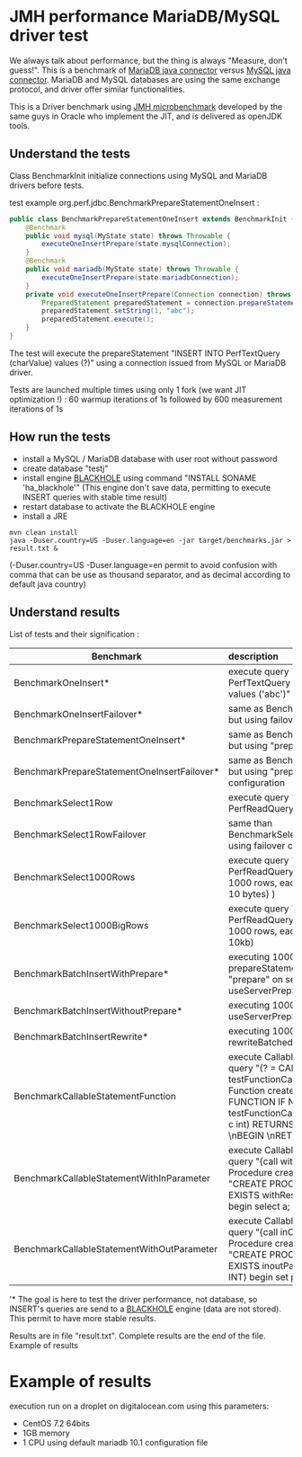 # JMH performance MariaDB/MySQL driver test

We always talk about performance, but the thing is always "Measure, don’t guess!".
This is a benchmark of [MariaDB java connector](https://github.com/MariaDB/mariadb-connector-j) versus [MySQL java connector](https://github.com/mysql/mysql-connector-j).
MariaDB and MySQL databases are using the same exchange protocol, and driver offer similar functionalities. 

This is a Driver benchmark using [JMH microbenchmark](http://openjdk.java.net/projects/code-tools/jmh/)
developed by the same guys in Oracle who implement the JIT, and is delivered as openJDK tools.

## Understand the tests
Class BenchmarkInit initialize connections using MySQL and MariaDB drivers before tests.

test example org.perf.jdbc.BenchmarkPrepareStatementOneInsert : 
```java
public class BenchmarkPrepareStatementOneInsert extends BenchmarkInit {
    @Benchmark
    public void mysql(MyState state) throws Throwable {
        executeOneInsertPrepare(state.mysqlConnection);
    }
    @Benchmark
    public void mariadb(MyState state) throws Throwable {
        executeOneInsertPrepare(state.mariadbConnection);
    }
    private void executeOneInsertPrepare(Connection connection) throws SQLException {
        PreparedStatement preparedStatement = connection.prepareStatement("INSERT INTO PerfTextQuery (charValue) values (?)");
        preparedStatement.setString(1, "abc");
        preparedStatement.execute();
    }
}
```

The test will execute the prepareStatement "INSERT INTO PerfTextQuery (charValue) values (?)" using a connection issued from MySQL or MariaDB driver.

Tests are launched multiple times using only 1 fork (we want JIT optimization !) : 60 warmup iterations of 1s followed by 600 measurement iterations of 1s


## How run the tests
* install a MySQL / MariaDB database with user root without password
* create database "testj"
* install engine [BLACKHOLE](https://mariadb.com/kb/en/mariadb/blackhole/) using command "INSTALL SONAME 'ha_blackhole'" (This engine don't save data, permitting to execute INSERT queries with stable time result)
* restart database to activate the BLACKHOLE engine
* install a JRE

```script
mvn clean install
java -Duser.country=US -Duser.language=en -jar target/benchmarks.jar > result.txt &
```
(-Duser.country=US -Duser.language=en permit to avoid confusion with comma that can be use as thousand separator, and as decimal according to default java country)

## Understand results 

List of tests and their signification :

|Benchmark       |description |
|-----------|:----------|
| BenchmarkOneInsert* | execute query "INSERT INTO PerfTextQuery (charValue) values ('abc')"|
| BenchmarkOneInsertFailover*|same as BenchmarkOneInsert but using failover configuration|
| BenchmarkPrepareStatementOneInsert*|same as BenchmarkOneInsert but using "prepare" |
| BenchmarkPrepareStatementOneInsertFailover*|same as BenchmarkOneInsert but using "prepare" and failover configuration |
| BenchmarkSelect1Row|execute query "SELECT * FROM PerfReadQuery where id = 0";|
| BenchmarkSelect1RowFailover|same than BenchmarkSelect1Row but using failover configuration|
| BenchmarkSelect1000Rows|execute query "SELECT * FROM PerfReadQuery" (table with 1000 rows, each rows contain < 10 bytes) )|
| BenchmarkSelect1000BigRows|execute query "SELECT * FROM PerfReadQueryBig" (table with 1000 rows, each rows contain 10kb)|
| BenchmarkBatchInsertWithPrepare*|executing 1000 inserts using prepareStatement with "prepare" on server. (option useServerPrepStmts=true)|
| BenchmarkBatchInsertWithoutPrepare*|executing 1000 inserts. (option useServerPrepStmts=false)|
| BenchmarkBatchInsertRewrite*|executing 1000 inserts. (option rewriteBatchedStatements=true)|
| BenchmarkCallableStatementFunction|execute CallableStatement with query "{? = CALL testFunctionCall(?,?,?)}". Function created by "CREATE FUNCTION IF NOT EXISTS testFunctionCall(a float, b bigint, c int) RETURNS INT NO SQL \nBEGIN \nRETURN a; \nEND"|
| BenchmarkCallableStatementWithInParameter|execute CallableStatement with query "{call withResultSet(?)}". Procedure created with "CREATE PROCEDURE IF NOT EXISTS withResultSet(a int) begin select a; end"|
| BenchmarkCallableStatementWithOutParameter|execute CallableStatement with query "{call inOutParam(?)}". Procedure created with "CREATE PROCEDURE IF NOT EXISTS inoutParam(INOUT p1 INT) begin set p1 = p1 + 1; end"|

'* The goal is here to test the driver performance, not database, so INSERT's queries are send to a [BLACKHOLE](https://mariadb.com/kb/en/mariadb/blackhole/) engine (data are not stored). This permit to have more stable results.



Results are in file "result.txt".
Complete results are the end of the file. Example of results 


# Example of results

execution run on a droplet on digitalocean.com using this parameters:
- CentOS 7.2 64bits
- 1GB memory
- 1 CPU
using default mariadb 10.1 configuration file
